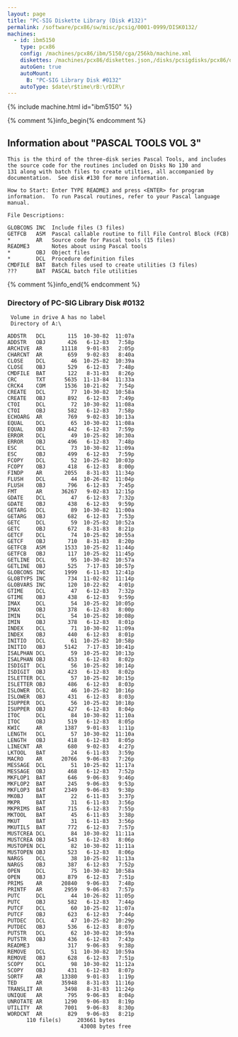 ```yaml
---
layout: page
title: "PC-SIG Diskette Library (Disk #132)"
permalink: /software/pcx86/sw/misc/pcsig/0001-0999/DISK0132/
machines:
  - id: ibm5150
    type: pcx86
    config: /machines/pcx86/ibm/5150/cga/256kb/machine.xml
    diskettes: /machines/pcx86/diskettes.json,/disks/pcsigdisks/pcx86/diskettes.json
    autoGen: true
    autoMount:
      B: "PC-SIG Library Disk #0132"
    autoType: $date\r$time\rB:\rDIR\r
---
```


{% include machine.html id="ibm5150" %}

{% comment %}info_begin{% endcomment %}

## Information about "PASCAL TOOLS VOL 3"

    This is the third of the three-disk series Pascal Tools, and includes
    the source code for the routines included on Disks No 130 and
    131 along with batch files to create utilties, all accompanied by
    documentation.  See disk #130 for more information.
    
    How to Start: Enter TYPE README3 and press <ENTER> for program
    information.  To run Pascal routines, refer to your Pascal language
    manual.
    
    File Descriptions:
    
    GLOBCONS INC  Include files (3 files)
    GETFCB   ASM  Pascal callable routine to fill File Control Block (FCB)
    *        AR   Source code for Pascal tools (15 files)
    README3       Notes about using Pascal tools
    *        OBJ  Object files
    *        DCL  Procedure definition files
    CMDFILE  BAT  Batch files used to create utilities (3 files)
    ???      BAT  PASCAL batch file utilities
{% comment %}info_end{% endcomment %}


### Directory of PC-SIG Library Disk #0132

     Volume in drive A has no label
     Directory of A:\

    ADDSTR   DCL       115  10-30-82  11:07a
    ADDSTR   OBJ       426   6-12-83   7:58p
    ARCHIVE  AR      11118   9-01-83   2:05p
    CHARCNT  AR        659   9-02-83   8:40a
    CLOSE    DCL        46  10-25-82  10:39a
    CLOSE    OBJ       529   6-12-83   7:48p
    CMDFILE  BAT       122   8-31-83   8:26p
    CRC      TXT      5635  11-13-84  11:33a
    CRCK4    COM      1536  10-21-82   7:54p
    CREATE   DCL        77  10-30-82  10:58a
    CREATE   OBJ       892   6-12-83   7:49p
    CTOI     DCL        72  10-30-82  11:08a
    CTOI     OBJ       582   6-12-83   7:58p
    ECHOARG  AR        769   9-02-83  10:13a
    EQUAL    DCL        65  10-30-82  11:08a
    EQUAL    OBJ       442   6-12-83   7:59p
    ERROR    DCL        49  10-25-82  10:30a
    ERROR    OBJ       496   6-12-83   7:48p
    ESC      DCL        73  10-30-82  11:09a
    ESC      OBJ       499   6-12-83   7:59p
    FCOPY    DCL        52  10-25-82  10:03p
    FCOPY    OBJ       418   6-12-83   8:00p
    FINDP    AR       2055   8-31-83  11:34p
    FLUSH    DCL        44  10-26-82  11:04p
    FLUSH    OBJ       796   6-12-83   7:45p
    FMT      AR      36267   9-02-83  12:15p
    GDATE    DCL        47   6-12-83   7:32p
    GDATE    OBJ       438   6-12-83   9:59p
    GETARG   DCL        89  10-30-82  11:00a
    GETARG   OBJ       682   6-12-83   7:53p
    GETC     DCL        59  10-25-82  10:52a
    GETC     OBJ       672   8-31-83   8:21p
    GETCF    DCL        74  10-25-82  10:55a
    GETCF    OBJ       710   8-31-83   8:20p
    GETFCB   ASM      1533  10-25-82  11:44p
    GETFCB   OBJ       117  10-25-82  11:45p
    GETLINE  DCL        95  10-30-82  10:57a
    GETLINE  OBJ       525   7-17-83  10:57p
    GLOBCONS INC      1999   6-11-83  12:41p
    GLOBTYPS INC       734  11-02-82  11:14p
    GLOBVARS INC       120  10-22-82   4:01p
    GTIME    DCL        47   6-12-83   7:32p
    GTIME    OBJ       438   6-12-83   9:59p
    IMAX     DCL        54  10-25-82  10:05p
    IMAX     OBJ       378   6-12-83   8:00p
    IMIN     DCL        54  10-25-82  10:08p
    IMIN     OBJ       378   6-12-83   8:01p
    INDEX    DCL        71  10-30-82  11:09a
    INDEX    OBJ       440   6-12-83   8:01p
    INITIO   DCL        61  10-25-82  10:58p
    INITIO   OBJ      5142   7-17-83  10:41p
    ISALPHAN DCL        59  10-25-82  10:13p
    ISALPHAN OBJ       453   6-12-83   8:02p
    ISDIGIT  DCL        56  10-25-82  10:14p
    ISDIGIT  OBJ       423   6-12-83   8:02p
    ISLETTER DCL        57  10-25-82  10:15p
    ISLETTER OBJ       486   6-12-83   8:03p
    ISLOWER  DCL        46  10-25-82  10:16p
    ISLOWER  OBJ       431   6-12-83   8:03p
    ISUPPER  DCL        56  10-25-82  10:18p
    ISUPPER  OBJ       427   6-12-83   8:04p
    ITOC     DCL        84  10-30-82  11:10a
    ITOC     OBJ       519   6-12-83   8:05p
    KWIC     AR       1387   9-01-83   1:11p
    LENGTH   DCL        57  10-30-82  11:10a
    LENGTH   OBJ       418   6-12-83   8:05p
    LINECNT  AR        680   9-02-83   4:27p
    LKTOOL   BAT        24   6-11-83   3:59p
    MACRO    AR      20766   9-06-83   7:26p
    MESSAGE  DCL        51  10-25-82  11:17a
    MESSAGE  OBJ       468   6-12-83   7:52p
    MKFLOP1  BAT       646   9-06-83   9:46p
    MKFLOP2  BAT       245   9-06-83   9:53p
    MKFLOP3  BAT      2349   9-06-83   9:38p
    MKOBJ    BAT        22   6-11-83   3:37p
    MKPR     BAT        31   6-11-83   3:56p
    MKPRIMS  BAT       715   6-12-83   7:55p
    MKTOOL   BAT        45   6-11-83   3:38p
    MKUT     BAT        31   6-11-83   3:56p
    MKUTILS  BAT       772   6-12-83   7:57p
    MUSTCREA DCL        84  10-30-82  11:11a
    MUSTCREA OBJ       543   6-12-83   8:06p
    MUSTOPEN DCL        82  10-30-82  11:11a
    MUSTOPEN OBJ       523   6-12-83   8:06p
    NARGS    DCL        38  10-25-82  11:13a
    NARGS    OBJ       387   6-12-83   7:52p
    OPEN     DCL        75  10-30-82  10:58a
    OPEN     OBJ       879   6-12-83   7:51p
    PRIMS    AR      20840   9-06-83   7:48p
    PRINTF   AR       2959   9-06-83   7:57p
    PUTC     DCL        44  10-26-82  11:05p
    PUTC     OBJ       582   6-12-83   7:44p
    PUTCF    DCL        60  10-25-82  11:07a
    PUTCF    OBJ       623   6-12-83   7:44p
    PUTDEC   DCL        47  10-25-82  10:29p
    PUTDEC   OBJ       536   6-12-83   8:07p
    PUTSTR   DCL        62  10-30-82  10:59a
    PUTSTR   OBJ       436   6-12-83   7:43p
    README3            317   9-06-83   9:38p
    REMOVE   DCL        51  10-30-82  10:59a
    REMOVE   OBJ       628   6-12-83   7:51p
    SCOPY    DCL        98  10-30-82  11:12a
    SCOPY    OBJ       431   6-12-83   8:07p
    SORTF    AR      13380   9-01-83   1:19p
    TED      AR      35948   8-31-83  11:16p
    TRANSLIT AR       3498   8-31-83  11:24p
    UNIQUE   AR        795   9-06-83   8:04p
    UNROTATE AR       1290   9-06-83   8:19p
    UTILITY  AR       7001   9-06-83   8:30p
    WORDCNT  AR        829   9-06-83   8:21p
          110 file(s)     203661 bytes
                           43008 bytes free
